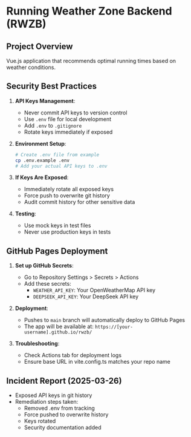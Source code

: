 # Running Weather Zone Backend (RWZB)

## Project Overview
Vue.js application that recommends optimal running times based on weather conditions.

## Security Best Practices

1. **API Keys Management**:
   - Never commit API keys to version control
   - Use `.env` file for local development
   - Add `.env` to `.gitignore`
   - Rotate keys immediately if exposed

2. **Environment Setup**:
   ```bash
   # Create .env file from example
   cp .env.example .env
   # Add your actual API keys to .env
   ```

3. **If Keys Are Exposed**:
   - Immediately rotate all exposed keys
   - Force push to overwrite git history
   - Audit commit history for other sensitive data

4. **Testing**:
   - Use mock keys in test files
   - Never use production keys in tests

## GitHub Pages Deployment

1. **Set up GitHub Secrets**:
   - Go to Repository Settings > Secrets > Actions
   - Add these secrets:
     - `WEATHER_API_KEY`: Your OpenWeatherMap API key
     - `DEEPSEEK_API_KEY`: Your DeepSeek API key

2. **Deployment**:
   - Pushes to `main` branch will automatically deploy to GitHub Pages
   - The app will be available at: `https://[your-username].github.io/rwzb/`

3. **Troubleshooting**:
   - Check Actions tab for deployment logs
   - Ensure base URL in vite.config.ts matches your repo name

## Incident Report (2025-03-26)
- Exposed API keys in git history
- Remediation steps taken:
  - Removed .env from tracking
  - Force pushed to overwrite history
  - Keys rotated
  - Security documentation added
